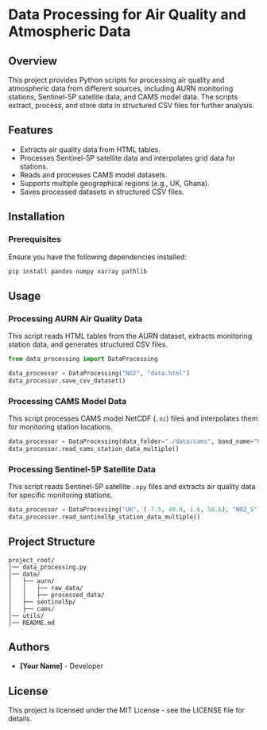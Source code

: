 # Data Processing for Air Quality and Atmospheric Data

## Overview
This project provides Python scripts for processing air quality and atmospheric data from different sources, including AURN monitoring stations, Sentinel-5P satellite data, and CAMS model data. The scripts extract, process, and store data in structured CSV files for further analysis.

## Features
- Extracts air quality data from HTML tables.
- Processes Sentinel-5P satellite data and interpolates grid data for stations.
- Reads and processes CAMS model datasets.
- Supports multiple geographical regions (e.g., UK, Ghana).
- Saves processed datasets in structured CSV files.

## Installation
### Prerequisites
Ensure you have the following dependencies installed:

```bash
pip install pandas numpy xarray pathlib
```

## Usage
### Processing AURN Air Quality Data
This script reads HTML tables from the AURN dataset, extracts monitoring station data, and generates structured CSV files.

```python
from data_processing import DataProcessing

data_processor = DataProcessing("NO2", "data.html")
data_processor.save_csv_dataset()
```

### Processing CAMS Model Data
This script processes CAMS model NetCDF (`.nc`) files and interpolates them for monitoring station locations.

```python
data_processor = DataProcessing(data_folder="./data/cams", band_name="UK", model_level="single_level")
data_processor.read_cams_station_data_multiple()
```

### Processing Sentinel-5P Satellite Data
This script reads Sentinel-5P satellite `.npy` files and extracts air quality data for specific monitoring stations.

```python
data_processor = DataProcessing("UK", (-7.5, 49.9, 1.6, 58.6), "NO2_S")
data_processor.read_sentinel5p_station_data_multiple()
```

## Project Structure
```
project_root/
│── data_processing.py
│── data/
│   ├── aurn/
│   │   ├── raw_data/
│   │   ├── processed_data/
│   ├── sentinel5p/
│   ├── cams/
│── utils/
│── README.md
```

## Authors
- **[Your Name]** - Developer

## License
This project is licensed under the MIT License - see the LICENSE file for details.

